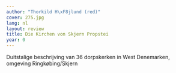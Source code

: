 ```yaml
---
author: "Thorkild H\xF8jlund (red)"
cover: 275.jpg
lang: nl
layout: review
title: Die Kirchen von Skjern Propstei
year: 0
---
```


Duitstalige beschrijving van 36 dorpskerken in West Denemarken, omgeving Ringkøbing/Skjern

